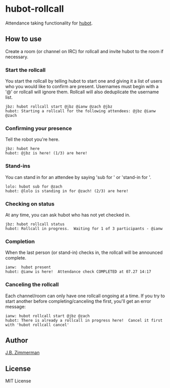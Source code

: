 # hubot-rollcall

Attendance taking functionality for [hubot](https://github.com/github/hubot).

## How to use

Create a room (or channel on IRC) for rollcall and invite hubot to the room if necessary.

### Start the rollcall

You start the rollcall by telling hubot to start one and giving it a list of users who
you would like to confirm are present. Usernames must begin with a '@' or rollcall will
ignore them. Rollcall will also deduplicate the username list.

```
jbz: hubot rollcall start @jbz @ianw @zach @jbz
hubot: Starting a rollcall for the following attendees: @jbz @ianw @zach
```

### Confirming your presence

Tell the robot you're here.

```
jbz: hubot here
hubot: @jbz is here! (1/3) are here!
```

### Stand-ins

You can stand in for an attendee by saying 'sub for <user>' or 'stand-in for <user>'.

```
lolo: hubot sub for @zach
hubot: @lolo is standing in for @zach! (2/3) are here! 
```

### Checking on status

At any time, you can ask hubot who has not yet checked in.

```
jbz: hubot rollcall status
hubot: Rollcall in progress.  Waiting for 1 of 3 participants - @ianw
```

### Completion

When the last person (or stand-in) checks in, the rollcall will be announced complete.

```
ianw:  hubot present
hubot: @ianw is here!  Attendance check COMPLETED at 07.27 14:17
```

### Canceling the rollcall

Each channel/room can only have one rollcall ongoing at a time.  If you try to start
another before completing/canceling the first, you'll get an error message:

```
ianw: hubot rollcall start @jbz @zach
hubot: There is already a rollcall in progress here!  Cancel it first with 'hubot rollcall cancel'
```
 
## Author

[J.B. Zimmerman](https://github.com/jbz)

## License

MIT License
